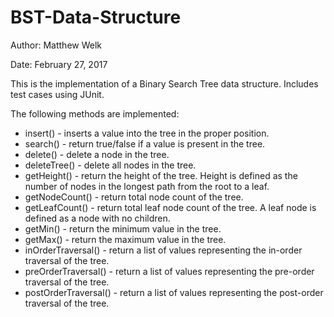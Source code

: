 # BST-Data-Structure

Author: Matthew Welk

Date: February 27, 2017


This is the implementation of a Binary Search Tree data structure.
Includes test cases using JUnit.

The following methods are implemented:
 - insert() - inserts a value into the tree in the proper position.
 - search() - return true/false if a value is present in the tree.
 - delete() - delete a node in the tree.
 - deleteTree() - delete all nodes in the tree.
 - getHeight() - return the height of the tree. Height is defined as the number of nodes in the longest path from the root to a leaf.
 - getNodeCount() - return total node count of the tree.
 - getLeafCount() - return total leaf node count of the tree. A leaf node is defined as a node with no children.
 - getMin() - return the minimum value in the tree.
 - getMax() - return the maximum value in the tree.
 - inOrderTraversal() - return a list of values representing the in-order traversal of the tree.
 - preOrderTraversal() - return a list of values representing the pre-order traversal of the tree.
 - postOrderTraversal() - return a list of values representing the post-order traversal of the tree.
